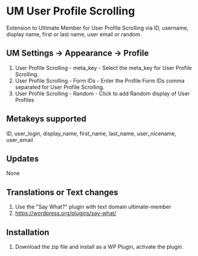 # UM User Profile Scrolling
Extension to Ultimate Member for User Profile Scrolling via ID, username, display name, first or last name, user email or random.

## UM Settings -> Appearance -> Profile
1. User Profile Scrolling - meta_key - Select the meta_key for User Profile Scrolling.
2. User Profile Scrolling - Form IDs - Enter the Profile Form IDs comma separated for User Profile Scrolling.
3. User Profile Scrolling - Random - Click to add Random display of User Profiles

## Metakeys supported
ID, user_login, display_name, first_name, last_name, user_nicename, user_email  

## Updates
None

## Translations or Text changes
1. Use the "Say What?" plugin with text domain ultimate-member
2. https://wordpress.org/plugins/say-what/

## Installation
1. Download the zip file and install as a WP Plugin, activate the plugin.
